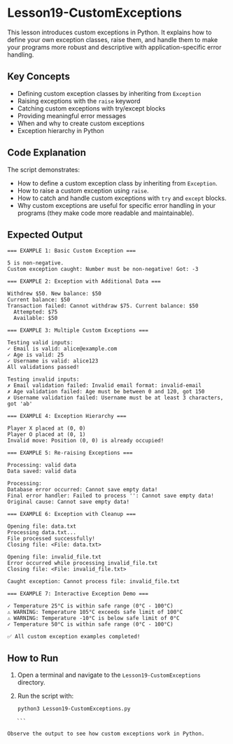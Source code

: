 # Lesson19-CustomExceptions

This lesson introduces custom exceptions in Python. It explains how to define your own exception classes, raise them, and handle them to make your programs more robust and descriptive with application-specific error handling.

## Key Concepts

- Defining custom exception classes by inheriting from `Exception`
- Raising exceptions with the `raise` keyword
- Catching custom exceptions with try/except blocks
- Providing meaningful error messages
- When and why to create custom exceptions
- Exception hierarchy in Python

## Code Explanation

The script demonstrates:
- How to define a custom exception class by inheriting from `Exception`.
- How to raise a custom exception using `raise`.
- How to catch and handle custom exceptions with `try` and `except` blocks.
- Why custom exceptions are useful for specific error handling in your programs (they make code more readable and maintainable).

## Expected Output

```
=== EXAMPLE 1: Basic Custom Exception ===

5 is non-negative.
Custom exception caught: Number must be non-negative! Got: -3

=== EXAMPLE 2: Exception with Additional Data ===

Withdrew $50. New balance: $50
Current balance: $50
Transaction failed: Cannot withdraw $75. Current balance: $50
  Attempted: $75
  Available: $50

=== EXAMPLE 3: Multiple Custom Exceptions ===

Testing valid inputs:
✓ Email is valid: alice@example.com
✓ Age is valid: 25
✓ Username is valid: alice123
All validations passed!

Testing invalid inputs:
✗ Email validation failed: Invalid email format: invalid-email
✗ Age validation failed: Age must be between 0 and 120, got 150
✗ Username validation failed: Username must be at least 3 characters, got 'ab'

=== EXAMPLE 4: Exception Hierarchy ===

Player X placed at (0, 0)
Player O placed at (0, 1)
Invalid move: Position (0, 0) is already occupied!

=== EXAMPLE 5: Re-raising Exceptions ===

Processing: valid data
Data saved: valid data

Processing: 
Database error occurred: Cannot save empty data!
Final error handler: Failed to process '': Cannot save empty data!
Original cause: Cannot save empty data!

=== EXAMPLE 6: Exception with Cleanup ===

Opening file: data.txt
Processing data.txt...
File processed successfully!
Closing file: <File: data.txt>

Opening file: invalid_file.txt
Error occurred while processing invalid_file.txt
Closing file: <File: invalid_file.txt>

Caught exception: Cannot process file: invalid_file.txt

=== EXAMPLE 7: Interactive Exception Demo ===

✓ Temperature 25°C is within safe range (0°C - 100°C)
⚠ WARNING: Temperature 105°C exceeds safe limit of 100°C
⚠ WARNING: Temperature -10°C is below safe limit of 0°C
✓ Temperature 50°C is within safe range (0°C - 100°C)

✅ All custom exception examples completed!
```

## How to Run

1. Open a terminal and navigate to the `Lesson19-CustomExceptions` directory.
2. Run the script with:

   ```sh
   python3 Lesson19-CustomExceptions.py
   ```

````
   ```

Observe the output to see how custom exceptions work in Python.
